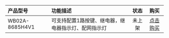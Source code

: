 

| 产品型号                   | 功能描述                 |状态               |购买                 |                          
| :------------------------ | :------------------------| :---------------: | :----------------: |
| WB02A-8685H4V1  |  可支持配置1路按键、继电器，继电器指示灯、配网指示灯   |        未上架        |   [点击购买]()   |
